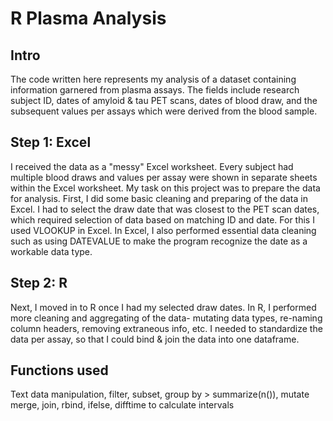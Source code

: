 # R Plasma Analysis

## Intro
The code written here represents my analysis of a dataset containing information garnered from plasma assays.
The fields include research subject ID, dates of amyloid & tau PET scans, dates of blood draw, and the subsequent values per assays which were derived from the blood sample.

## Step 1: Excel
I received the data as a "messy" Excel worksheet. Every subject had multiple blood draws and values per assay were shown in separate sheets within the Excel worksheet.
My task on this project was to prepare the data for analysis. First, I did some basic cleaning and preparing of the data in Excel. 
I had to select the draw date that was closest to the PET scan dates, which required selection of data based on matching ID and date. For this I used VLOOKUP in Excel.
In Excel, I also performed essential data cleaning such as using DATEVALUE to make the program recognize the date as a workable data type.

## Step 2: R
Next, I moved in to R once I had my selected draw dates. In R, I performed more cleaning and aggregating of the data- mutating data types, re-naming column headers, removing extraneous info, etc. 
I needed to standardize the data per assay, so that I could bind & join the data into one dataframe. 

## Functions used
Text data manipulation, filter, subset, group by > summarize(n()), mutate merge, join, rbind, ifelse, difftime to calculate intervals
